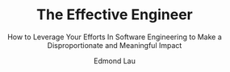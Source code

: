 ---
title: "The Effective Engineer"
subtitle: "How to Leverage Your Efforts In Software Engineering to Make a Disproportionate and Meaningful Impact"
author: "Edmond Lau"
isbn: "0996128107"
isbn13: "9780996128100"
rating: 2
pages: 260
read: "2016-09-30"
added: "2016-09-30"
---